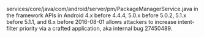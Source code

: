 services/core/java/com/android/server/pm/PackageManagerService.java in the framework APIs in Android 4.x before 4.4.4, 5.0.x before 5.0.2, 5.1.x before 5.1.1, and 6.x before 2016-08-01 allows attackers to increase intent-filter priority via a crafted application, aka internal bug 27450489.